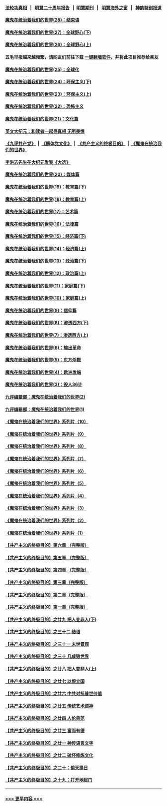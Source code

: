 #### [法轮功真相](https://github.com/gfw-breaker/truth/blob/master/README.md?t=0) &nbsp;&nbsp;|&nbsp;&nbsp; [明慧二十周年报告](https://github.com/gfw-breaker/mh-reports/blob/master/README.md?t=0) &nbsp;&nbsp;|&nbsp;&nbsp;[明慧期刊](https://github.com/gfw-breaker/mh-qikan) &nbsp;&nbsp;|&nbsp;&nbsp; [明慧海外之窗](https://github.com/gfw-breaker/mh-news/blob/master/README.md?t=0) &nbsp;&nbsp;|&nbsp;&nbsp; [神韵特别报道](https://github.com/gfw-breaker/mh-news/blob/master/shenyun.md?t=0)
#### [魔鬼在统治着我们的世界(28)：结束语](../pages/nsc422/n10936246.md?t=07200101) 
#### [魔鬼在统治着我们的世界(27)：全球野心(下)](../pages/nsc422/n10928319.md?t=07200101) 
#### [魔鬼在统治着我们的世界(26)：全球野心(上)](../pages/nsc422/n10900318.md?t=07200101) 
#### 五毛举报越来越频繁，请网友们前往下载 [一键翻墙软件](https://github.com/gfw-breaker/ssr-accounts)，并将此项目推荐给亲友
#### [魔鬼在统治着我们的世界(25)：全球化](../pages/nsc422/n10788205.md?t=07200101) 
#### [魔鬼在统治着我们的世界(24)：环保主义(下)](../pages/nsc422/n10695307.md?t=07200101) 
#### [魔鬼在统治着我们的世界(23)：环保主义(上)](../pages/nsc422/n10688613.md?t=07200101) 
#### [魔鬼在统治着我们的世界(22)：恐怖主义](../pages/nsc422/n10614727.md?t=07200101) 
#### [魔鬼在统治着我们的世界(21)：文化篇](../pages/nsc422/n10597706.md?t=07200101) 
#### [英文大纪元：和读者一起寻真相 无所畏惧](../pages/nsc422/n12542027.md?t=07200101) 
#### [《九评共产党》](https://github.com/begood0513/9ping.md/blob/master/README.md) &nbsp;|&nbsp; [《解体党文化》](../../../../jtdwh.md/blob/master/README.md)  &nbsp;|&nbsp; [《共产主义的终极目的》](../../../../gczydzjmd.md/blob/master/README.md) &nbsp;|&nbsp; [《魔鬼在统治我们的世界》](../../../../mgztzwmdsj.md/blob/master/README.md) 
#### [李洪志先生在大纪元发表《大选》](../pages/nsc422/n12534746.md?t=07200101) 
#### [魔鬼在统治着我们的世界(20)：媒体篇](../pages/nsc422/n10586579.md?t=07200101) 
#### [魔鬼在统治着我们的世界(19)：教育篇(下)](../pages/nsc422/n10564808.md?t=07200101) 
#### [魔鬼在统治着我们的世界(18)：教育篇(上)](../pages/nsc422/n10526970.md?t=07200101) 
#### [魔鬼在统治着我们的世界(17)：艺术篇](../pages/nsc422/n10499093.md?t=07200101) 
#### [魔鬼在统治着我们的世界(16)：法律篇](../pages/nsc422/n10485969.md?t=07200101) 
#### [魔鬼在统治着我们的世界(15)：经济篇(下)](../pages/nsc422/n10469975.md?t=07200101) 
#### [魔鬼在统治着我们的世界(14)：经济篇(上)](../pages/nsc422/n10457370.md?t=07200101) 
#### [魔鬼在统治着我们的世界(13)：政治篇(下)](../pages/nsc422/n10448270.md?t=07200101) 
#### [魔鬼在统治着我们的世界(12)：政治篇(上)](../pages/nsc422/n10444576.md?t=07200101) 
#### [魔鬼在统治着我们的世界(11)：家庭篇(下)](../pages/nsc422/n10440961.md?t=07200101) 
#### [魔鬼在统治着我们的世界(10)：家庭篇(上)](../pages/nsc422/n10435448.md?t=07200101) 
#### [魔鬼在统治着我们的世界(9)：信仰篇](../pages/nsc422/n10432159.md?t=07200101) 
#### [魔鬼在统治着我们的世界(8)：渗透西方(下)](../pages/nsc422/n10429603.md?t=07200101) 
#### [魔鬼在统治着我们的世界(7)：渗透西方(上)](../pages/nsc422/n10426013.md?t=07200101) 
#### [魔鬼在统治着我们的世界(6)：输出革命](../pages/nsc422/n10421536.md?t=07200101) 
#### [魔鬼在统治着我们的世界(5)：东方杀戮](../pages/nsc422/n10417707.md?t=07200101) 
#### [魔鬼在统治着我们的世界(4)：欧洲发端](../pages/nsc422/n10414890.md?t=07200101) 
#### [魔鬼在统治着我们的世界(3)：毁人36计](../pages/nsc422/n10411583.md?t=07200101) 
#### [九评编辑部：魔鬼在统治着我们的世界(2)](../pages/nsc422/n10410036.md?t=07200101) 
#### [九评编辑部：魔鬼在统治着我们的世界(1)](../pages/nsc422/n10406825.md?t=07200101) 
#### [《魔鬼在统治着我们的世界》系列片（10）](../pages/nsc422/n12292670.md?t=07200101) 
#### [《魔鬼在统治着我们的世界》系列片（9）](../pages/nsc422/n12290859.md?t=07200101) 
#### [《魔鬼在统治着我们的世界》系列片（8）](../pages/nsc422/n12287445.md?t=07200101) 
#### [《魔鬼在统治着我们的世界》系列片（7）](../pages/nsc422/n12283425.md?t=07200101) 
#### [《魔鬼在统治着我们的世界》系列片（6）](../pages/nsc422/n12282314.md?t=07200101) 
#### [《魔鬼在统治着我们的世界》系列片（5）](../pages/nsc422/n12281419.md?t=07200101) 
#### [《魔鬼在统治着我们的世界》系列片（4）](../pages/nsc422/n12274024.md?t=07200101) 
#### [《魔鬼在统治着我们的世界》系列片（3）](../pages/nsc422/n12271322.md?t=07200101) 
#### [《魔鬼在统治着我们的世界》系列片（2）](../pages/nsc422/n12269049.md?t=07200101) 
#### [《魔鬼在统治着我们的世界》系列片（1）](../pages/nsc422/n12267575.md?t=07200101) 
#### [【共产主义的终极目的】第六章 （完整版）](../pages/nsc422/n11428913.md?t=07200101) 
#### [【共产主义的终极目的】第五章 （完整版）](../pages/nsc422/n11428912.md?t=07200101) 
#### [【共产主义的终极目的】第四章 （完整版）](../pages/nsc422/n11428907.md?t=07200101) 
#### [【共产主义的终极目的】第三章（完整版）](../pages/nsc422/n11428848.md?t=07200101) 
#### [【共产主义的终极目的】第二章（完整版）](../pages/nsc422/n11428831.md?t=07200101) 
#### [【共产主义的终极目的】第一章（完整版）](../pages/nsc422/n11417651.md?t=07200101) 
#### [【共产主义的终极目的】之廿九 把人变非人(下)](../pages/nsc422/n11344140.md?t=07200101) 
#### [【共产主义的终极目的】之三十二 结语](../pages/nsc422/n11360535.md?t=07200101) 
#### [【共产主义的终极目的】之三十一 末世景观](../pages/nsc422/n11351129.md?t=07200101) 
#### [【共产主义的终极目的】之三十 几成狼世界](../pages/nsc422/n11348280.md?t=07200101) 
#### [【共产主义的终极目的】之廿八 把人变非人(上)](../pages/nsc422/n11340492.md?t=07200101) 
#### [【共产主义的终极目的】之廿七 以恨立国](../pages/nsc422/n11336944.md?t=07200101) 
#### [【共产主义的终极目的】之廿六 中共对抗普世价值](../pages/nsc422/n11324785.md?t=07200101) 
#### [【共产主义的终极目的】之廿五 传统艺术颂神](../pages/nsc422/n11296396.md?t=07200101) 
#### [【共产主义的终极目的】之廿四 人伦典范](../pages/nsc422/n11296397.md?t=07200101) 
#### [【共产主义的终极目的】之廿三 富而有德](../pages/nsc422/n11283598.md?t=07200101) 
#### [【共产主义的终极目的】之廿一 神传语言文字](../pages/nsc422/n11263265.md?t=07200101) 
#### [【共产主义的终极目的】之廿二 破坏修炼文化](../pages/nsc422/n11245728.md?t=07200101) 
#### [【共产主义的终极目的】之二十：偷天换日](../pages/nsc422/n11238846.md?t=07200101) 
#### [【共产主义的终极目的】之十九：打开地狱门](../pages/nsc422/n11206376.md?t=07200101) 

----
#### [ >>> 更早内容 <<< ](../indexes/nsc422-earlier.md)

